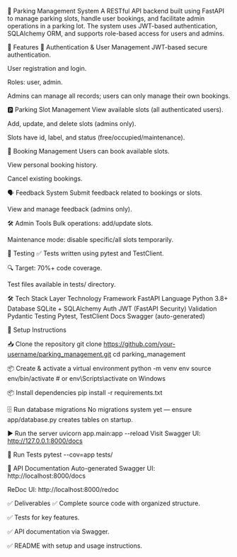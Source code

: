 🚗 Parking Management System A RESTful API backend built using FastAPI to manage parking slots, handle user bookings, and facilitate admin operations in a parking lot. The system uses JWT-based authentication, SQLAlchemy ORM, and supports role-based access for users and admins.


🚀 Features 🔐 Authentication & User Management JWT-based secure authentication.

User registration and login.

Roles: user, admin.

Admins can manage all records; users can only manage their own bookings.

🅿️ Parking Slot Management View available slots (all authenticated users).

Add, update, and delete slots (admins only).

Slots have id, label, and status (free/occupied/maintenance).

📅 Booking Management Users can book available slots.

View personal booking history.

Cancel existing bookings.

🗣️ Feedback System Submit feedback related to bookings or slots.

View and manage feedback (admins only).

🛠️ Admin Tools Bulk operations: add/update slots.

Maintenance mode: disable specific/all slots temporarily.

🧪 Testing ✅ Tests written using pytest and TestClient.

🔍 Target: 70%+ code coverage.

Test files available in tests/ directory.

🛠️ Tech Stack Layer Technology Framework FastAPI Language Python 3.8+ Database SQLite + SQLAlchemy Auth JWT (FastAPI Security) Validation Pydantic Testing Pytest, TestClient Docs Swagger (auto-generated)

🔧 Setup Instructions

📥 Clone the repository git clone https://github.com/your-username/parking_management.git cd parking_management

📦 Create & activate a virtual environment python -m venv env source env/bin/activate # or env\Scripts\activate on Windows

📦 Install dependencies pip install -r requirements.txt

🗄️ Run database migrations No migrations system yet — ensure app/database.py creates tables on startup.

▶️ Run the server uvicorn app.main:app --reload Visit Swagger UI: http://127.0.0.1:8000/docs

🧪 Run Tests pytest --cov=app tests/

📮 API Documentation Auto-generated Swagger UI: http://localhost:8000/docs

ReDoc UI: http://localhost:8000/redoc

✅ Deliverables ✅ Complete source code with organized structure.

✅ Tests for key features.

✅ API documentation via Swagger.

✅ README with setup and usage instructions.
